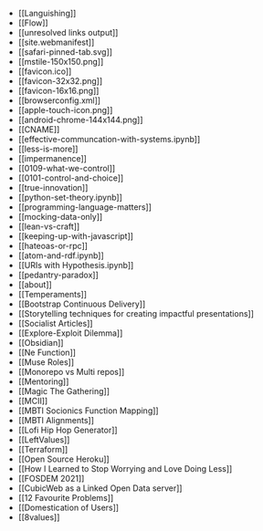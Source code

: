 - [[Languishing]]
- [[Flow]]
- [[unresolved links output]]
- [[site.webmanifest]]
- [[safari-pinned-tab.svg]]
- [[mstile-150x150.png]]
- [[favicon.ico]]
- [[favicon-32x32.png]]
- [[favicon-16x16.png]]
- [[browserconfig.xml]]
- [[apple-touch-icon.png]]
- [[android-chrome-144x144.png]]
- [[CNAME]]
- [[effective-communcation-with-systems.ipynb]]
- [[less-is-more]]
- [[impermanence]]
- [[0109-what-we-control]]
- [[0101-control-and-choice]]
- [[true-innovation]]
- [[python-set-theory.ipynb]]
- [[programming-language-matters]]
- [[mocking-data-only]]
- [[lean-vs-craft]]
- [[keeping-up-with-javascript]]
- [[hateoas-or-rpc]]
- [[atom-and-rdf.ipynb]]
- [[URIs with Hypothesis.ipynb]]
- [[pedantry-paradox]]
- [[about]]
- [[Temperaments]]
- [[Bootstrap Continuous Delivery]]
- [[Storytelling techniques for creating impactful presentations]]
- [[Socialist Articles]]
- [[Explore-Exploit Dilemma]]
- [[Obsidian]]
- [[Ne Function]]
- [[Muse Roles]]
- [[Monorepo vs Multi repos]]
- [[Mentoring]]
- [[Magic The Gathering]]
- [[MCII]]
- [[MBTI Socionics Function Mapping]]
- [[MBTI Alignments]]
- [[Lofi Hip Hop Generator]]
- [[LeftValues]]
- [[Terraform]]
- [[Open Source Heroku]]
- [[How I Learned to Stop Worrying and Love Doing Less]]
- [[FOSDEM 2021]]
- [[CubicWeb as a Linked Open Data server]]
- [[12 Favourite Problems]]
- [[Domestication of Users]]
- [[8values]]
